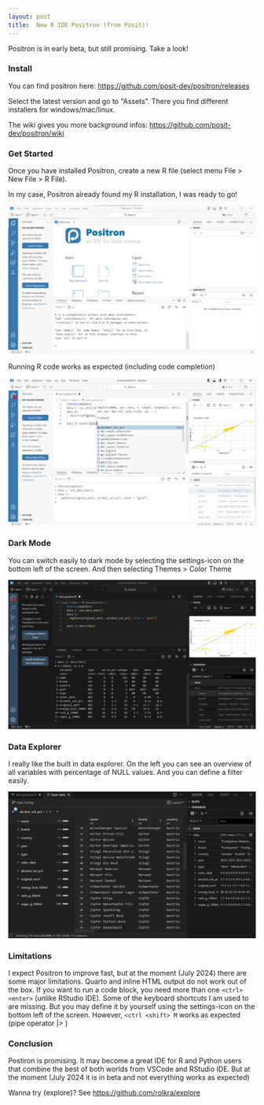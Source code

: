 ```yaml
---
layout: post
title:  New R IDE Positron (from Posit)!
---
```


Positron is in early beta, but still promising. Take a look!

### Install

You can find positron here: <https://github.com/posit-dev/positron/releases>

Select the latest version and go to "Assets". There you find different installers for windows/mac/linux.

The wiki gives you more background infos: <https://github.com/posit-dev/positron/wiki>

### Get Started

Once you have installed Positron, create a new R file (select menu File > New File > R File).

In my case, Positron already found my R installation, I was ready to go!

![positron-install-run](../images/positron-install-start.png)

Running R code works as expected (including code completion)

![positron-start-r](../images/positron-r-start.png)

### Dark Mode

You can switch easily to dark mode by selecting the settings-icon on the bottom left of the screen. And then selecting Themes > Color Theme

![positron-dark](../images/positron-dark.png)

### Data Explorer

I really like the built in data explorer. On the left you can see an overview of all variables with percentage of NULL values. And you can define a filter easily.

![positron-data-explorer](../images/positron-data-explorer.png)

### Limitations

I expect Positron to improve fast, but at the moment (July 2024) there are some major limitations. Quarto and inline HTML output do not work out of the box. If you want to run a code block, you need more than one ```<ctrl> <enter>``` (unlike RStudio IDE). Some of the keyboard shortcuts I am used to are missing. But you may define it by yourself using the settings-icon on the bottom left of the screen. However, ```<ctrl <shift> M``` works as expected (pipe operator |> )

### Conclusion

Postiron is promising. It may become a great IDE for R and Python users that combine the best of both worlds from VSCode and RStudio IDE. But at the moment (July 2024 it is in beta and not everything works as expected)

Wanna try {explore}? 
See <https://github.com/rolkra/explore>

